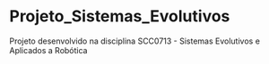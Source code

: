 # Projeto_Sistemas_Evolutivos
Projeto desenvolvido na disciplina SCC0713 - Sistemas Evolutivos e Aplicados a Robótica
